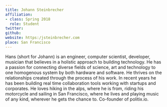```yaml
---
title: Johann Steinbrecher
affiliation:
- class: Spring 2018
  role: Student
twitter:
github:
website: https:/jsteinbrecher.com
place: San Francisco
---
```

Hans (short for Johann) is an engineer, computer scientist, developer, musician that believes in a holistic approach to building technology. He has a passion for connecting diverse fields of science, art and technology to one homogenous system by both hardware and software. He thrives on the relationships created through the process of his work. In recent years he has been building real time collaboration tools working with startups and corporates. He loves hiking in the alps, where he is from, riding his motorcycle and sailing in San Francisco, where he lives and playing music of any kind, wherever he gets the chance to. Co-founder of politix.io.
